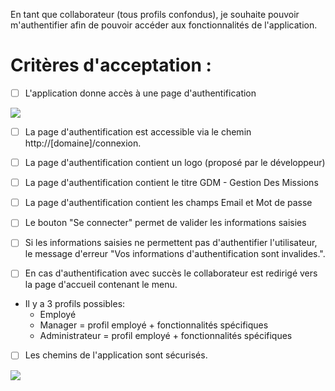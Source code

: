 En tant que collaborateur (tous profils confondus), je souhaite pouvoir m'authentifier afin de pouvoir accéder aux fonctionnalités de l'application.

# Critères d'acceptation :

* [ ] L'application donne accès à une page d'authentification

![](https://github.com/DiginamicFormation/ressources-atelier/raw/master/gestion-des-missions/Authentification.png)

* [ ] La page d'authentification est accessible via le chemin http://[domaine]/connexion.
* [ ] La page d'authentification contient un logo (proposé par le développeur)
* [ ] La page d'authentification contient le titre GDM - Gestion Des Missions
* [ ] La page d'authentification contient les champs Email et Mot de passe
* [ ] Le bouton "Se connecter" permet de valider les informations saisies
* [ ] Si les informations saisies ne permettent pas d'authentifier l'utilisateur, le message d'erreur "Vos informations d'authentification sont invalides.".

* [ ] En cas d'authentification avec succès le collaborateur est redirigé vers la page d'accueil contenant le menu.
* Il y a 3 profils possibles:
  * Employé 
  * Manager = profil employé + fonctionnalités spécifiques
  * Administrateur = profil employé + fonctionnalités spécifiques
* [ ] Les chemins de l'application sont sécurisés.

![](https://github.com/DiginamicFormation/ressources-atelier/raw/master/gestion-des-missions/Authentification.invalide.png)



